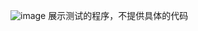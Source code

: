 ![image](https://github.com/wuqude/Testpogram/assets/65637286/6e707260-5fef-4b52-92f5-539a342845a2)
展示测试的程序，不提供具体的代码
